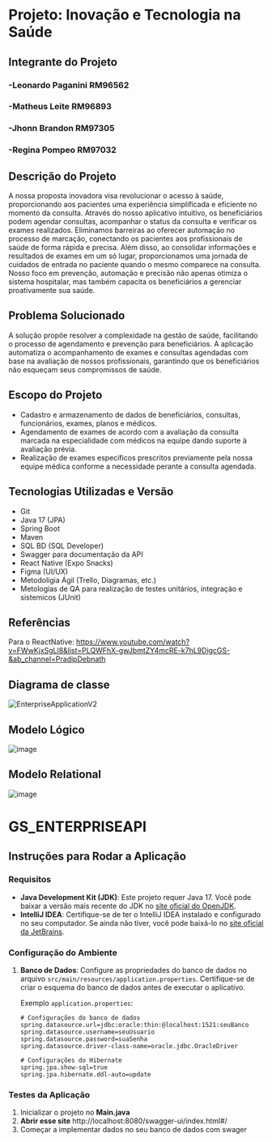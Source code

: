 # Projeto: Inovação e Tecnologia na Saúde

## Integrante do Projeto
### -Leonardo Paganini RM96562
### -Matheus Leite RM96893 
### -Jhonn Brandon RM97305 
### -Regina Pompeo RM97032 

## Descrição do Projeto
A nossa proposta inovadora visa revolucionar o acesso à saúde, proporcionando aos pacientes uma experiência simplificada e eficiente no momento da consulta. Através do nosso aplicativo intuitivo, os beneficiários podem agendar consultas, acompanhar o status da consulta e verificar os exames realizados. Eliminamos barreiras ao oferecer automação no processo de marcação, conectando os pacientes aos profissionais de saúde de forma rápida e precisa. Além disso, ao consolidar informações e resultados de exames em um só lugar, proporcionamos uma jornada de cuidados de entrada no paciente quando o mesmo comparece na consulta. Nosso foco em prevenção, automação e precisão não apenas otimiza o sistema hospitalar, mas também capacita os beneficiários a gerenciar proativamente sua saúde.

## Problema Solucionado
A solução propõe resolver a complexidade na gestão de saúde, facilitando o processo de agendamento e prevenção para beneficiários. A aplicação automatiza o acompanhamento de exames e consultas agendadas com base na avaliação de nossos profissionais, garantindo que os beneficiários não esqueçam seus compromissos de saúde.

## Escopo do Projeto
- Cadastro e armazenamento de dados de beneficiários, consultas, funcionários, exames, planos e médicos.
- Agendamento de exames de acordo com a avaliação da consulta marcada na especialidade com médicos na equipe dando suporte à avaliação prévia.
- Realização de exames específicos prescritos previamente pela nossa equipe médica conforme a necessidade perante a consulta agendada.

## Tecnologias Utilizadas e Versão
- Git
- Java 17 (JPA)
- Spring Boot
- Maven 
- SQL BD (SQL Developer)
- Swagger para documentação da API
- React Native (Expo Snacks)
- Figma (UI/UX)
- Metodoligia Ágil (Trello, Diagramas, etc.)
- Metologias de QA para realização de testes unitários, integração e sistemicos (JUnit)

## Referências

Para o ReactNative: https://www.youtube.com/watch?v=FWwKjxSgLl8&list=PLQWFhX-gwJbmtZY4mcRE-k7hL9DigcGS-&ab_channel=PradipDebnath

## Diagrama de classe

![EnterpriseApplicationV2](https://github.com/jhonnbr4ndon/GS_ENTERPRISE/assets/112666523/954a14d8-eb86-4ea5-ba70-4bfab7f8d973)

## Modelo Lógico

![image](https://github.com/jhonnbr4ndon/GS_ENTERPRISE/assets/112666523/0c52a7c2-3c34-40c0-8ab0-74e7dfd8d36c)

## Modelo Relational

![image](https://github.com/jhonnbr4ndon/GS_ENTERPRISE/assets/112666523/ba6a4924-60f9-4ffc-897c-c6611f6d72d6)

# GS_ENTERPRISEAPI

## Instruções para Rodar a Aplicação

### Requisitos
- **Java Development Kit (JDK)**: Este projeto requer Java 17. Você pode baixar a versão mais recente do JDK no [site oficial do OpenJDK](https://adoptopenjdk.net/).
- **IntelliJ IDEA**: Certifique-se de ter o IntelliJ IDEA instalado e configurado no seu computador. Se ainda não tiver, você pode baixá-lo no [site oficial da JetBrains](https://www.jetbrains.com/idea/).

### Configuração do Ambiente
1. **Banco de Dados**: Configure as propriedades do banco de dados no arquivo `src/main/resources/application.properties`. Certifique-se de criar o esquema do banco de dados antes de executar o aplicativo.

   Exemplo `application.properties`:
   ```properties
   # Configurações do banco de dados
   spring.datasource.url=jdbc:oracle:thin:@localhost:1521:seuBanco
   spring.datasource.username=seuUsuario
   spring.datasource.password=suaSenha
   spring.datasource.driver-class-name=oracle.jdbc.OracleDriver

   # Configurações do Hibernate
   spring.jpa.show-sql=true
   spring.jpa.hibernate.ddl-auto=update

### Testes da Aplicação 

1. Inicializar o projeto no **Main.java**
2. **Abrir esse site** http://localhost:8080/swagger-ui/index.html#/
3. Começar a implementar dados no seu banco de dados com swager



